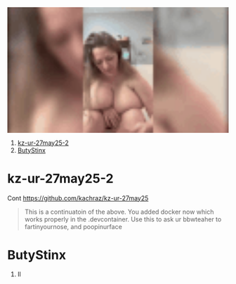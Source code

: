 <img src="./kz/2.gif" align="center" width="3000">

1. [kz-ur-27may25-2](#kz-ur-27may25-2)
2. [ButyStinx](#butystinx)

# kz-ur-27may25-2

Cont https://github.com/kachraz/kz-ur-27may25

> This is a continuatoin of the above. You added docker now which works properly in the .devcontainer. Use this to ask ur bbwteaher to fartinyournose, and poopinurface

# ButyStinx

1. ll
